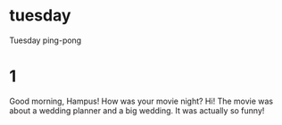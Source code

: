 # tuesday
Tuesday ping-pong
# 1
Good morning, Hampus! How was your movie night? 
Hi! The movie was about a wedding planner and a big wedding. It was actually so funny! 
